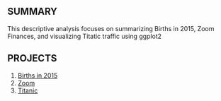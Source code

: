 ## SUMMARY

This descriptive analysis focuses on summarizing Births in 2015, Zoom Finances, and visualizing Titatic traffic using ggplot2

## PROJECTS
1. [Births in 2015]()
2. [Zoom]()
3. [Titanic]()

